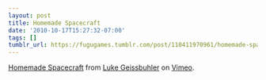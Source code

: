```yaml
---
layout: post
title: Homemade Spacecraft
date: '2010-10-17T15:27:32-07:00'
tags: []
tumblr_url: https://fugugames.tumblr.com/post/110411970961/homemade-spacecraft
---
```

[Homemade Spacecraft](http://vimeo.com/15091562) from [Luke Geissbuhler](http://vimeo.com/user3539560) on [Vimeo](http://vimeo.com).

